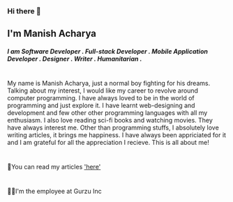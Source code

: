 ### Hi there 👋

## I'm Manish Acharya

##### I am Software Developer . Full-stack Developer . Mobile Application Developer . Designer . Writer . Humanitarian .
#

My name is Manish Acharya, just a normal boy fighting for his dreams. Talking about my interest, I would like my career to revolve around computer programming. I have always loved to be in the world of programming and just explore it. I have learnt web-designing and development and few other other programming languages with all my enthusiasm. I also love reading sci-fi books and watching movies. They have always interest me. Other than programming stuffs, I absolutely love writing articles, it brings me happiness. I have always been appriciated for it and I am grateful for all the appreciation I recieve. This is all about me!
#

 📖You can read my articles ['here'](https://blog.herokuapp.com/)

#
 👨‍💻I'm the employee at Gurzu Inc

#
<!---
manishacharya60/manishacharya60 is a ✨ special ✨ repository because its `README.md` (this file) appears on your GitHub profile.
You can click the Preview link to take a look at your changes.
--->
